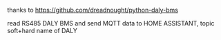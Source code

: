 thanks to  https://github.com/dreadnought/python-daly-bms

read RS485 DALY BMS and send MQTT data to HOME ASSISTANT, topic soft+hard name of DALY
